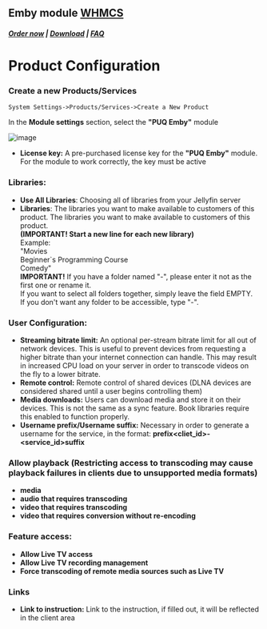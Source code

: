 ## Emby module **[WHMCS](https://puqcloud.com/link.php?id=77)**

#####  [Order now](https://puqcloud.com/whmcs-module-emby.php) | [Download](https://download.puqcloud.com/WHMCS/servers/PUQ_WHMCS-Emby/) | [FAQ](https://faq.puqcloud.com/)

# Product Configuration

### Create a new Products/Services

```
System Settings->Products/Services->Create a New Product
```

In the **Module settings** section, select the **"PUQ Emby"** module

![image](https://github.com/PUQ-sp-z-o-o/WHMCS-Module-Emby/assets/81689153/65556361-7580-4f51-ab2d-af1f9ada8580)


- **License key:** A pre-purchased license key for the **"PUQ Emby"** module. For the module to work correctly, the key must be active

### Libraries:

- **Use All Libraries**: Choosing all of libraries from your Jellyfin server
- **Libraries**: The libraries you want to make available to customers of this product.
 The libraries you want to make available to customers of this product.  
    **(IMPORTANT! Start a new line for each new library)**  
    Example:  
    "Movies  
    Beginner`s Programming Course  
    Comedy"  
    **IMPORTANT!** If you have a folder named "-", please enter it not as the first one or rename it.  
    If you want to select all folders together, simply leave the field EMPTY.  
    If you don't want any folder to be accessible, type "-".

### User Configuration:

- **Streaming bitrate limit:** An optional per-stream bitrate limit for all out of network devices. This is useful to prevent devices from requesting a higher bitrate than your internet connection can handle. This may result in increased CPU load on your server in order to transcode videos on the fly to a lower bitrate.
- **Remote control:** Remote control of shared devices (DLNA devices are considered shared until a user begins controlling them)
- **Media downloads:** Users can download media and store it on their devices. This is not the same as a sync feature. Book libraries require this enabled to function properly.
- **Username prefix/Username suffix:** Necessary in order to generate a username for the service, in the format: **prefix&lt;cliet\_id&gt;-&lt;service\_id&gt;suffix**

### Allow playback (Restricting access to transcoding may cause playback failures in clients due to unsupported media formats)

- **media**
- **audio that requires transcoding**
- **video that requires transcoding**
- **video that requires conversion without re-encoding**

### Feature access:

- **Allow Live TV access**
- **Allow Live TV recording management**
- **Force transcoding of remote media sources such as Live TV**

### Links

- **Link to instruction:** Link to the instruction, if filled out, it will be reflected in the client area
